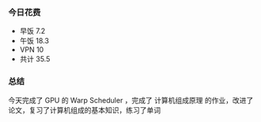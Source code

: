 ### 今日花费
- 早饭 7.2
- 午饭 18.3
- VPN 10
- 共计 35.5

### 总结
今天完成了 GPU 的 Warp Scheduler ，完成了 计算机组成原理 的作业，改进了论文，复习了计算机组成的基本知识，练习了单词
